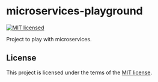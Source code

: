 # microservices-playground

[![MIT licensed](https://img.shields.io/badge/license-MIT-blue.svg)](https://raw.githubusercontent.com/wolffaxn/microservices-playground/master/LICENSE)

Project to play with microservices.

## License

This project is licensed under the terms of the [MIT license](LICENSE).
